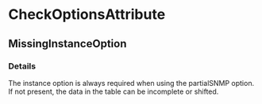 ﻿---  
uid: Validator_2_76_3  
---

# CheckOptionsAttribute

## MissingInstanceOption

### Details

The instance option is always required when using the partialSNMP option. If not present, the data in the table can be incomplete or shifted.
